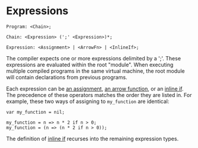 # Expressions

```musebnf
Program: <Chain>;

Chain: <Expression> (';' <Expression>)*;

Expression: <Assignment> | <ArrowFn> | <InlineIf>;
```

The compiler expects one or more expressions delimited by a ';'. These
expressions are evaluated within the root "module". When executing multiple
compiled programs in the same virtual machine, the root module will contain
declarations from previous programs.

Each expression can be [an assignment](./assignment.md), [an arrow
function](./functions.md#arrow-functions), or an [inline if](./if.md#inline-if).
The precedence of these operators matches the order they are listed in. For
example, these two ways of assigning to `my_function` are identical:

```muse
var my_function = nil;

my_function = n => n * 2 if n > 0;
my_function = (n => (n * 2 if n > 0));
```

The definition of [inline if](./if.md#inline-if) recurses into the remaining
expression types.
